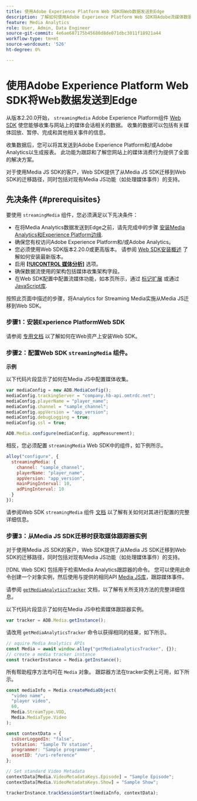 ```yaml
---
title: 使用Adobe Experience Platform Web SDK将Web数据发送到Edge
description: 了解如何使用Adobe Experience Platform Web SDK将Adobe流媒体数据发送到Experience Platform Edge。
feature: Media Analytics
role: User, Admin, Data Engineer
source-git-commit: 4e6ae687175b45680d8de071dbc3011f18921a44
workflow-type: tm+mt
source-wordcount: '526'
ht-degree: 0%

---
```


# 使用Adobe Experience Platform Web SDK将Web数据发送到Edge

从版本2.20.0开始， `streamingMedia` Adobe Experience Platform组件 [Web SDK](https://experienceleague.adobe.com/en/docs/experience-platform/web-sdk/home) 使您能够收集与网站上的媒体会话相关的数据。 收集的数据可以包括有关媒体回放、暂停、完成和其他相关事件的信息。

收集数据后，您可以将其发送到Adobe Experience Platform和/或Adobe Analytics以生成报表。 此功能为跟踪和了解您网站上的媒体消费行为提供了全面的解决方案。

对于使用Media JS SDK的客户，Web SDK提供了从Media JS SDK迁移到Web SDK的迁移路径，同时包括对现有Media JS功能（如处理媒体事件）的支持。

## 先决条件 {#prerequisites}

要使用 `streamingMedia` 组件，您必须满足以下先决条件：

* 在将Media Analytics数据发送到Edge之前，请先完成中的步骤 [安装Media Analytics和Experience Platform边缘](/help/implementation/edge/implementation-edge.md).
* 确保您有权访问Adobe Experience Platform和/或Adobe Analytics。
* 您必须使用Web SDK版本2.20.0或更高版本。 请参阅 [Web SDK安装概述](https://experienceleague.adobe.com/en/docs/experience-platform/web-sdk/install/overview) 了解如何安装最新版本。
* 启用 **[[!UICONTROL 媒体分析]](https://experienceleague.adobe.com/en/docs/experience-platform/datastreams/configure)** 选项。
* 确保数据流使用的架构包括媒体收集架构字段。
* 在Web SDK配置中配置流媒体功能，如本页所示，通过 [标记扩展](#tag-extension) 或通过 [JavaScript库](#library).

按照此页面中描述的步骤，将Analytics for Streaming Media实施从Media JS迁移到Web SDK。

### 步骤1：安装Experience PlatformWeb SDK

请参阅 [专用文档](https://experienceleague.adobe.com/en/docs/experience-platform/web-sdk/install/overview) 以了解如何在Web资产上安装Web SDK。

### 步骤2：配置Web SDK `streamingMedia` 组件。

**示例**

以下代码片段显示了如何在Media JS中配置媒体收集。

```javascript
var mediaConfig = new ADB.MediaConfig();
mediaConfig.trackingServer = "company.hb-api.omtrdc.net";
mediaConfig.playerName = "player_name";
mediaConfig.channel = "sample_channel";
mediaConfig.appVersion = "app_version";
mediaConfig.debugLogging = true;
mediaConfig.ssl = true;

ADB.Media.configure(mediaConfig, appMeasurement);
```

相反，您必须配置 `streamingMedia` Web SDK中的组件，如下例所示。

```js
alloy("configure", {
  streamingMedia: {
    channel: "sample_channel",
    playerName: "player_name",
    appVersion: "app_version",
    mainPingInterval: 10,
    adPingInterval: 10
  }
});
```

请参阅Web SDK `streamingMedia` 组件 [文档](https://experienceleague.adobe.com/en/docs/experience-platform/web-sdk/commands/configure/streamingmedia) 以了解有关如何对其进行配置的完整详细信息。

### 步骤3：从Media JS SDK迁移时获取媒体跟踪器实例

对于使用Media JS SDK的客户，Web SDK提供了从Media JS SDK迁移到Web SDK的迁移路径，同时包括对现有Media JS功能（如处理媒体事件）的支持。

[!DNL Web SDK] 包括用于检索Media Analytics跟踪器的命令。 您可以使用此命令创建一个对象实例，然后使用与提供的相同API [Media JS库](https://adobe-marketing-cloud.github.io/media-sdks/reference/javascript_3x/APIReference.html)，跟踪媒体事件。

请参阅 [`getMediaAnalyticsTracker`](https://experienceleague.adobe.com/en/docs/experience-platform/web-sdk/commands/getMediaAnalyticsTracker) 文档，以了解有关所支持方法的完整详细信息。

以下代码片段显示了如何在Media JS中检索媒体跟踪器实例。

```javascript
var tracker = ADB.Media.getInstance();
```

请改用 `getMediaAnalyticsTracker` 命令以获得相同的结果，如下所示。

```js
// aquire Media Analytics APIs
const Media = await window.alloy("getMediaAnalyticsTracker", {});
// create a media tracker instance
const trackerInstance = Media.getInstance();
```

所有帮助程序方法均可在 `Media` 对象。 跟踪器方法在tracker实例上可用，如下所示。

```js
const mediaInfo = Media.createMediaObject(
  "video name",
  "player video",
  60,
  Media.StreamType.VOD,
  Media.MediaType.Video
);

const contextData = {
  isUserLoggedIn: "false",
  tvStation: "Sample TV station",
  programmer: "Sample programmer",
  assetID: "/uri-reference"
};

// Set standard Video Metadata
contextData[Media.VideoMetadataKeys.Episode] = "Sample Episode";
contextData[Media.VideoMetadataKeys.Show] = "Sample Show";

trackerInstance.trackSessionStart(mediaInfo, contextData);
```
